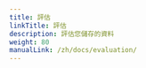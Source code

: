 ```yaml
---
title: 評估
linkTitle: 評估
description: 評估您儲存的資料
weight: 80
manualLink: /zh/docs/evaluation/
---
```

<script>
  window.location.href = "/zh/docs/evaluation/";
</script>
